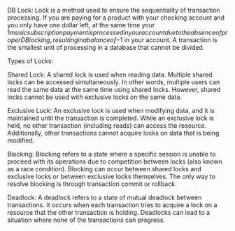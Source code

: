 DB Lock: Lock is a method used to ensure the sequentiality of transaction processing. If you are paying for a product with your checking account and you only have one dollar left, at the same time your $1 music subscription payment is processed in your account due to the absence of proper DB locking, resulting in a balance of -$1 in your account.
A transaction is the smallest unit of processing in a database that cannot be divided.

Types of Locks:

Shared Lock:
A shared lock is used when reading data. Multiple shared locks can be accessed simultaneously. In other words, multiple users can read the same data at the same time using shared locks. However, shared locks cannot be used with exclusive locks on the same data.

Exclusive Lock:
An exclusive lock is used when modifying data, and it is maintained until the transaction is completed. While an exclusive lock is held, no other transaction (including reads) can access the resource. Additionally, other transactions cannot acquire locks on data that is being modified.

Blocking:
Blocking refers to a state where a specific session is unable to proceed with its operations due to competition between locks (also known as a race condition). Blocking can occur between shared locks and exclusive locks or between exclusive locks themselves. The only way to resolve blocking is through transaction commit or rollback.

Deadlock:
A deadlock refers to a state of mutual deadlock between transactions. It occurs when each transaction tries to acquire a lock on a resource that the other transaction is holding. Deadlocks can lead to a situation where none of the transactions can progress.